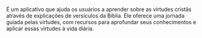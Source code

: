 É um aplicativo que ajuda os usuários a aprender sobre as virtudes cristãs através de explicações de versículos da Bíblia. Ele oferece uma jornada guiada pelas virtudes, com recursos para aprofundar seus conhecimentos e aplicar essas virtudes à vida diária.
